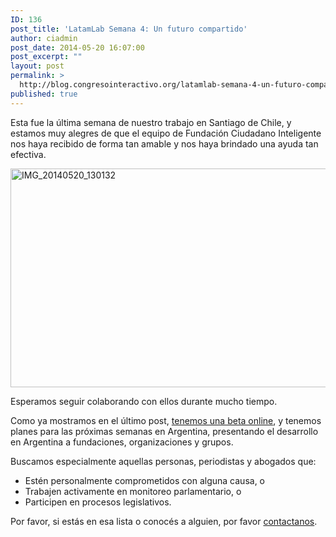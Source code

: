 ```yaml
---
ID: 136
post_title: 'LatamLab Semana 4: Un futuro compartido'
author: ciadmin
post_date: 2014-05-20 16:07:00
post_excerpt: ""
layout: post
permalink: >
  http://blog.congresointeractivo.org/latamlab-semana-4-un-futuro-compartido/
published: true
---
```

Esta fue la última semana de nuestro trabajo en Santiago de Chile, y estamos muy alegres de que el equipo de Fundación Ciudadano Inteligente nos haya recibido de forma tan amable y nos haya brindado una ayuda tan efectiva.

<img class="alignright size-large wp-image-138" src="http://blog.congresointeractivo.org/wp-content/uploads/2014/05/IMG_20140520_130132-1024x575.jpg" alt="IMG_20140520_130132" width="625" height="350" />

Esperamos seguir colaborando con ellos durante mucho tiempo.

Como ya mostramos en el último post, <a title="LatamLab Semana 3: Alcanzando las metas" href="http://blog.congresointeractivo.org/latamlab-semana-3-alcanzando-las-metas/">tenemos una beta online</a>, y tenemos planes para las próximas semanas en Argentina, presentando el desarrollo en Argentina a fundaciones, organizaciones y grupos.

Buscamos especialmente aquellas personas, periodistas y abogados que:
<ul>
	<li>Estén personalmente comprometidos con alguna causa, o</li>
	<li>Trabajen activamente en monitoreo parlamentario, o</li>
	<li>Participen en procesos legislativos.</li>
</ul>
Por favor, si estás en esa lista o conocés a alguien, por favor <a title="Sobre nosotros" href="http://blog.congresointeractivo.org/sobre-nosotros/">contactanos</a>.